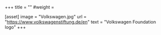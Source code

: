 +++
title = ""
#weight =

[asset]
    image = "Volkswagen.jpg"
    url = "https://www.volkswagenstiftung.de/en"
    text = "Volkswagen Foundation logo"
+++
